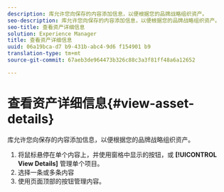 ```yaml
---
description: 库允许您向保存的内容添加信息，以便根据您的品牌战略组织资产。
seo-description: 库允许您向保存的内容添加信息，以便根据您的品牌战略组织资产。
seo-title: 查看资产详细信息
solution: Experience Manager
title: 查看资产详细信息
uuid: 06a19bca-d7 b9-431b-abc4-9d6 f154901 b9
translation-type: tm+mt
source-git-commit: 67aeb3de964473b326c88c3a3f81ff48a6a12652

---
```



# 查看资产详细信息{#view-asset-details}

库允许您向保存的内容添加信息，以便根据您的品牌战略组织资产。

1. 将鼠标悬停在单个内容上，并使用窗格中显示的按钮，或 **[!UICONTROL View Details]** 管理单个项目。
1. 选择一条或多条内容
1. 使用页面顶部的按钮管理内容。
